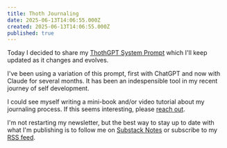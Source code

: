 ```yaml
---
title: Thoth Journaling
date: 2025-06-13T14:06:55.000Z
created: 2025-06-13T14:06:55.000Z
published: true
---
```


Today I decided to share my [ThothGPT System Prompt](/notes/thothgpt-prompt/) which I'll keep updated as it changes and evolves.

I've been using a variation of this prompt, first with ChatGPT and now with Claude for several months. It has been an indespensible tool in my recent journey of self development.

I could see myself writing a mini-book and/or video tutorial about my journaling process. If this seems interesting, please [reach out](/contact/).

I'm not restarting my newsletter, but the best way to stay up to date with what I'm publishing is to follow me on [Substack Notes](https://substack.com/@andrewshell) or subscribe to my [RSS feed](/rss.xml).